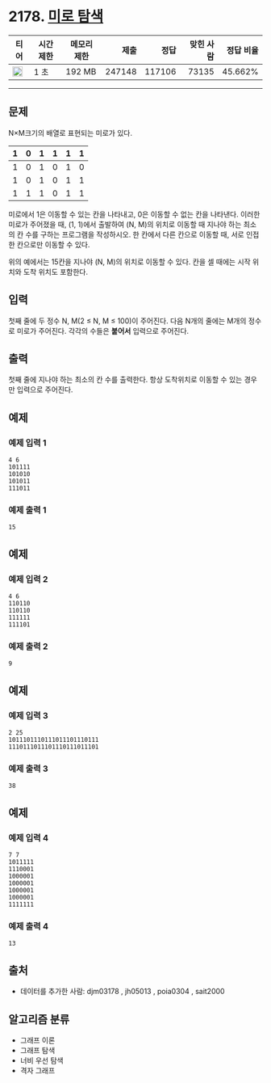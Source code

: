 # 2178. [미로 탐색](https://www.acmicpc.net/problem/2178)

| 티어                                                                  | 시간 제한 | 메모리 제한 |   제출 |   정답 | 맞힌 사람 | 정답 비율 |
| --------------------------------------------------------------------- | --------- | ----------- | -----: | -----: | --------: | --------: |
| <img src="https://static.solved.ac/tier_small/10.svg" width="20px" /> | 1 초      | 192 MB      | 247148 | 117106 |     73135 |   45.662% |

---

## 문제

N×M크기의 배열로 표현되는 미로가 있다.

| 1   | 0   | 1   | 1   | 1   | 1   |
| --- | --- | --- | --- | --- | --- |
| 1   | 0   | 1   | 0   | 1   | 0   |
| 1   | 0   | 1   | 0   | 1   | 1   |
| 1   | 1   | 1   | 0   | 1   | 1   |

미로에서 1은 이동할 수 있는 칸을 나타내고, 0은 이동할 수 없는 칸을 나타낸다. 이러한 미로가 주어졌을 때, (1, 1)에서 출발하여 (N, M)의 위치로 이동할 때 지나야 하는 최소의 칸 수를 구하는 프로그램을 작성하시오. 한 칸에서 다른 칸으로 이동할 때, 서로 인접한 칸으로만 이동할 수 있다.

위의 예에서는 15칸을 지나야 (N, M)의 위치로 이동할 수 있다. 칸을 셀 때에는 시작 위치와 도착 위치도 포함한다.

## 입력

첫째 줄에 두 정수 N, M(2 ≤ N, M ≤ 100)이 주어진다. 다음 N개의 줄에는 M개의 정수로 미로가 주어진다. 각각의 수들은 **붙어서** 입력으로 주어진다.

## 출력

첫째 줄에 지나야 하는 최소의 칸 수를 출력한다. 항상 도착위치로 이동할 수 있는 경우만 입력으로 주어진다.

## 예제

### 예제 입력 1

```
4 6
101111
101010
101011
111011
```

### 예제 출력 1

```
15
```

## 예제

### 예제 입력 2

```
4 6
110110
110110
111111
111101
```

### 예제 출력 2

```
9
```

## 예제

### 예제 입력 3

```
2 25
1011101110111011101110111
1110111011101110111011101
```

### 예제 출력 3

```
38
```

## 예제

### 예제 입력 4

```
7 7
1011111
1110001
1000001
1000001
1000001
1000001
1111111
```

### 예제 출력 4

```
13
```

## 출처

- 데이터를 추가한 사람: djm03178 , jh05013 , poia0304 , sait2000

## 알고리즘 분류

- 그래프 이론
- 그래프 탐색
- 너비 우선 탐색
- 격자 그래프
